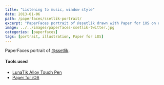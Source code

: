 ```yaml
---
title: "Listening to music, window style"
date: 2013-01-06
path: /paperfaces/ssetlik-portrait/
excerpt: "PaperFaces portrait of @ssetlik drawn with Paper for iOS on an iPad."
image: ../../images/paperfaces-ssetlik-twitter.jpg
categories: [paperfaces]
tags: [portrait, illustration, Paper for iOS]
---
```


PaperFaces portrait of [@ssetlik](https://twitter.com/ssetlik).

#### Tools used

- [LunaTik Alloy Touch Pen](https://www.amazon.com/gp/product/B00821TR7G/ref=as_li_ss_tl?ie=UTF8&tag=mademist-20&linkCode=as2&camp=1789&creative=390957&creativeASIN=B00821TR7G)
- [Paper for iOS](https://paper.bywetransfer.com/)
